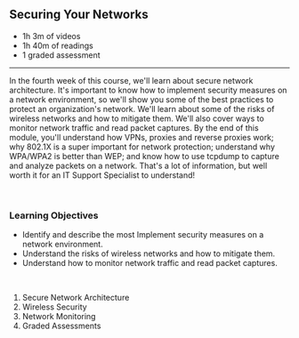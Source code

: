 ## Securing Your Networks

- 1h 3m of videos
- 1h 40m of readings
- 1 graded assessment

<hr>

In the fourth week of this course, we'll learn about secure network architecture. It's important to know how to implement security measures on a network environment, so we'll show you some of the best practices to protect an organization's network. We'll learn about some of the risks of wireless networks and how to mitigate them. We'll also cover ways to monitor network traffic and read packet captures. By the end of this module, you'll understand how VPNs, proxies and reverse proxies work; why 802.1X is a super important for network protection; understand why WPA/WPA2 is better than WEP; and know how to use tcpdump to capture and analyze packets on a network. That's a lot of information, but well worth it for an IT Support Specialist to understand!

<br>

### Learning Objectives

- Identify and describe the most Implement security measures on a network environment.
- Understand the risks of wireless networks and how to mitigate them.
- Understand how to monitor network traffic and read packet captures.

<br>

1. Secure Network Architecture
2. Wireless Security
3. Network Monitoring
4. Graded Assessments
